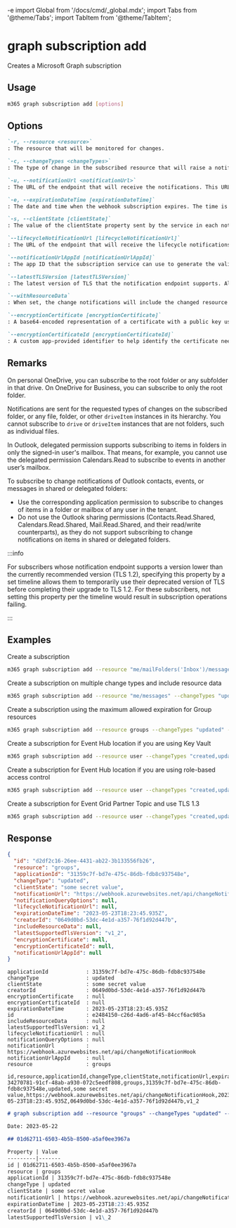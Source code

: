 -e <!-- DISCLAIMER: All secrets, passwords, and sensitive values in this document are examples only and not real credentials. -->
import Global from '/docs/cmd/_global.mdx';
import Tabs from '@theme/Tabs';
import TabItem from '@theme/TabItem';

# graph subscription add

Creates a Microsoft Graph subscription

## Usage

```sh
m365 graph subscription add [options]
```

## Options

```md definition-list
`-r, --resource <resource>`
: The resource that will be monitored for changes.

`-c, --changeTypes <changeTypes>`
: The type of change in the subscribed resource that will raise a notification. The supported values are: `created`, `updated`, `deleted`. Multiple values can be combined using a comma-separated list.

`-u, --notificationUrl <notificationUrl>`
: The URL of the endpoint that will receive the notifications. This URL must use the HTTPS protocol.

`-e, --expirationDateTime [expirationDateTime]`
: The date and time when the webhook subscription expires. The time is in UTC, and can be an amount of time from subscription creation that varies for the resource subscribed to. If not specified, the maximum allowed expiration for the specified resource will be used.

`-s, --clientState [clientState]`
: The value of the clientState property sent by the service in each notification. The maximum length is 128 characters.

`--lifecycleNotificationUrl [lifecycleNotificationUrl]`
: The URL of the endpoint that will receive the lifecycle notifications. This URL must use the HTTPS protocol.

`--notificationUrlAppId [notificationUrlAppId]`
: The app ID that the subscription service can use to generate the validation token. The value allows the client to validate the authenticity of the notification received.

`--latestTLSVersion [latestTLSVersion]`
: The latest version of TLS that the notification endpoint supports. Allowed values are `v1_0`, `v1_1`, `v1_2`, `v1_3`. Default is `v1_2`.

`--withResourceData`
: When set, the change notifications will include the changed resource data.

`--encryptionCertificate [encryptionCertificate]`
: A base64-encoded representation of a certificate with a public key used to encrypt resource data in change notifications. Required when using `withResourceData`.

`--encryptionCertificateId [encryptionCertificateId]`
: A custom app-provided identifier to help identify the certificate needed to decrypt resource data. Required when using `withResourceData`.
```

<Global />

## Remarks

On personal OneDrive, you can subscribe to the root folder or any subfolder in that drive. On OneDrive for Business, you can subscribe to only the root folder.

Notifications are sent for the requested types of changes on the subscribed folder, or any file, folder, or other `driveItem` instances in its hierarchy. You cannot subscribe to `drive` or `driveItem` instances that are not folders, such as individual files.

In Outlook, delegated permission supports subscribing to items in folders in only the signed-in user's mailbox.
That means, for example, you cannot use the delegated permission Calendars.Read to subscribe to events in another user’s mailbox.

To subscribe to change notifications of Outlook contacts, events, or messages in shared or delegated folders:

- Use the corresponding application permission to subscribe to changes of items in a folder or mailbox of any user in the tenant.
- Do not use the Outlook sharing permissions (Contacts.Read.Shared, Calendars.Read.Shared, Mail.Read.Shared, and their read/write counterparts), as they do not support subscribing to change notifications on items in shared or delegated folders.

:::info

For subscribers whose notification endpoint supports a version lower than the currently recommended version (TLS 1.2), specifying this property by a set timeline allows them to temporarily use their deprecated version of TLS before completing their upgrade to TLS 1.2. 
For these subscribers, not setting this property per the timeline would result in subscription operations failing.

:::

## Examples

Create a subscription

```sh
m365 graph subscription add --resource "me/mailFolders('Inbox')/messages" --changeTypes "updated" --notificationUrl "https://webhook.azurewebsites.net/api/send/myNotifyClient" --expirationDateTime "2016-11-20T18:23:45.935Z" --clientState "secretClientState"
```

Create a subscription on multiple change types and include resource data

```sh
m365 graph subscription add --resource "me/messages" --changeTypes "updated,deleted" --withResourceData --encryptionCertificate 'Q0xJIGZvciBNaWNyb3NvZnQgMzY1' --encryptionCertificateId 'myCert' --notificationUrl "https://webhook.azurewebsites.net/api/send/myNotifyClient" --expirationDateTime "2016-11-20T18:23:45.935Z" --clientState "secretClientState"
```

Create a subscription using the maximum allowed expiration for Group resources

```sh
m365 graph subscription add --resource groups --changeTypes "updated" --notificationUrl "https://webhook.azurewebsites.net/api/send/myNotifyClient" --lifecycleNotificationUrl "https://webhook.azurewebsites.net/api/send/lifecycleNotifications"
```

Create a subscription for Event Hub location if you are using Key Vault

```sh
m365 graph subscription add --resource user --changeTypes "created,updated,deleted" --notificationUrl "EventHub:https://azureKeyVaultName.vault.azure.net/secrets/secretName?tenantId=contoso.com"
```

Create a subscription for Event Hub location if you are using role-based access control

```sh
m365 graph subscription add --resource user --changeTypes "created,updated,deleted" --notificationUrl "EventHub:https://EXAMPLE_SECRET_VALUE_PLACEHOLDER/eventhubname/eventHubName?tenantId=contoso.com"
```

Create a subscription for Event Grid Partner Topic and use TLS 1.3

```sh
m365 graph subscription add --resource user --changeTypes "created,updated,deleted" --latestTLSVersion 'v1_3' --notificationUrl "EventGrid:?azuresubscriptionid=8A8A8A8A-4B4B-4C4C-4D4D-12E12E12E12E&resourcegroup=resourceGroupName&partnertopic=partnerTopicName&location=partnerTopicAzureRegionName"
```

## Response

<Tabs>
  <TabItem value="JSON">

  ```json
  {
    "id": "d2df2c16-26ee-4431-ab22-3b133556fb26",
    "resource": "groups",
    "applicationId": "31359c7f-bd7e-475c-86db-fdb8c937548e",
    "changeType": "updated",
    "clientState": "some secret value",
    "notificationUrl": "https://webhook.azurewebsites.net/api/changeNotificationHook",
    "notificationQueryOptions": null,
    "lifecycleNotificationUrl": null,
    "expirationDateTime": "2023-05-23T18:23:45.935Z",
    "creatorId": "0649d0bd-53dc-4e1d-a357-76f1d92d447b",
    "includeResourceData": null,
    "latestSupportedTlsVersion": "v1_2",
    "encryptionCertificate": null,
    "encryptionCertificateId": null,
    "notificationUrlAppId": null
  }
  ```

  </TabItem>
  <TabItem value="Text">

  ```text
  applicationId            : 31359c7f-bd7e-475c-86db-fdb8c937548e
  changeType               : updated
  clientState              : some secret value
  creatorId                : 0649d0bd-53dc-4e1d-a357-76f1d92d447b
  encryptionCertificate    : null
  encryptionCertificateId  : null
  expirationDateTime       : 2023-05-23T18:23:45.935Z
  id                       : e2484150-c26d-4ad6-af45-84ccf6ac985a
  includeResourceData      : null
  latestSupportedTlsVersion: v1_2
  lifecycleNotificationUrl : null
  notificationQueryOptions : null
  notificationUrl          : https://webhook.azurewebsites.net/api/changeNotificationHook
  notificationUrlAppId     : null
  resource                 : groups
  ```

  </TabItem>
  <TabItem value="CSV">

  ```csv
  id,resource,applicationId,changeType,clientState,notificationUrl,expirationDateTime,creatorId,latestSupportedTlsVersion
  34270781-91cf-48ab-a930-072c5eedf808,groups,31359c7f-bd7e-475c-86db-fdb8c937548e,updated,some secret value,https://webhook.azurewebsites.net/api/changeNotificationHook,2023-05-23T18:23:45.935Z,0649d0bd-53dc-4e1d-a357-76f1d92d447b,v1_2
  ```

  </TabItem>
  <TabItem value="Markdown">

  ```md
  # graph subscription add --resource "groups" --changeTypes "updated" --notificationUrl "https://webhook.azurewebsites.net/api/changeNotificationHook" --expirationDateTime "2023-05-23T18:23:45.935Z" --clientState "some secret value"

  Date: 2023-05-22

  ## 01d62711-6503-4b5b-8500-a5af0ee3967a

  Property | Value
  ---------|-------
  id | 01d62711-6503-4b5b-8500-a5af0ee3967a
  resource | groups
  applicationId | 31359c7f-bd7e-475c-86db-fdb8c937548e
  changeType | updated
  clientState | some secret value
  notificationUrl | https://webhook.azurewebsites.net/api/changeNotificationHook
  expirationDateTime | 2023-05-23T18:23:45.935Z
  creatorId | 0649d0bd-53dc-4e1d-a357-76f1d92d447b
  latestSupportedTlsVersion | v1\_2
  ```

  </TabItem>
</Tabs>
